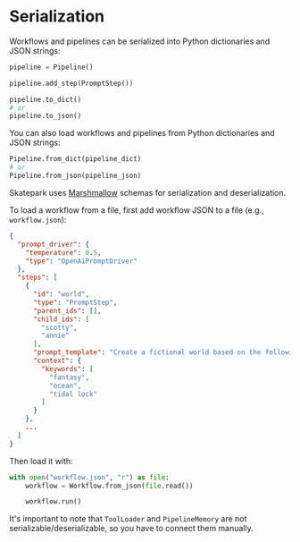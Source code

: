 # Serialization

Workflows and pipelines can be serialized into Python dictionaries and JSON strings:

```python
pipeline = Pipeline()

pipeline.add_step(PromptStep())

pipeline.to_dict()
# or
pipeline.to_json()
```

You can also load workflows and pipelines from Python dictionaries and JSON strings:

```python
Pipeline.from_dict(pipeline_dict)
# or
Pipeline.from_json(pipeline_json)
```

Skatepark uses [Marshmallow](https://github.com/marshmallow-code/marshmallow/) schemas for serialization and deserialization.

To load a workflow from a file, first add workflow JSON to a file (e.g., `workflow.json`):

```json
{
  "prompt_driver": {
    "temperature": 0.5,
    "type": "OpenAiPromptDriver"
  },
  "steps": [
    {
      "id": "world",
      "type": "PromptStep",
      "parent_ids": [],
      "child_ids": [
        "scotty",
        "annie"
      ],
      "prompt_template": "Create a fictional world based on the following key words {{ keywords|join(', ') }}",
      "context": {
        "keywords": [
          "fantasy",
          "ocean",
          "tidal lock"
        ]
      }
    },
    ...
  ]
}
```

Then load it with:

```python
with open("workflow.json", "r") as file:
    workflow = Workflow.from_json(file.read())

    workflow.run()
```

It's important to note that `ToolLoader` and `PipelineMemory` are not serializable/deserializable, so you have to connect them manually.